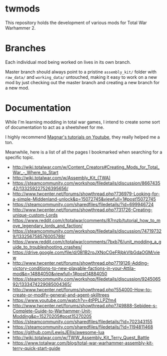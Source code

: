 # twmods

This repository holds the development of various mods for Total War Warhammer 2.

# Branches

Each individual mod being worked on lives in its own branch.

Master branch should always point to a pristine `assembly_kit/` folder with
`raw_data/` and `working_data/` untouched, making it easy to work on a new mod
by just checking out the master branch and creating a new branch for a new mod.

# Documentation

While I'm learning modding in total war games, I intend to create some sort of
documentation to act as a sheetsheet for me.

I highly recommend [Magnar's tutorials on Youtube](https://www.youtube.com/channel/UCtd4sdZYB_n1Y7DrBtVK-1A/playlists), they really helped me a ton.

Meanwhile, here is a list of all the pages I bookmarked when searching for a specific topic.

- http://wiki.totalwar.com/w/Content_Creators#Creating_Mods_for_Total_War_-_Where_to_Start
- http://wiki.totalwar.com/w/Assembly_Kit_(TWA)
- https://steamcommunity.com/workshop/filedetails/discussion/866743542/133259227526395656/
- http://www.twcenter.net/forums/showthread.php?736979-Looking-for-a-simple-Middenland-unlock&p=15072745&viewfull=1#post15072745
- https://steamcommunity.com/sharedfiles/filedetails/?id=699946724
- http://www.twcenter.net/forums/showthread.php?731726-Creating-unique-custom-Lords
- https://www.reddit.com/r/totalwar/comments/87rnzb/tutorial_how_to_move_legendary_lords_and_faction/
- https://steamcommunity.com/workshop/filedetails/discussion/747197329/133256758576005789/
- https://www.reddit.com/r/totalwar/comments/7bxb76/unit_modding_a_guide_to_troubleshooting_crashes/
- https://drive.google.com/file/d/0B1B2roJXNoCGeFRjbkVIbGdaOGM/view
- http://www.twcenter.net/forums/showthread.php?719126-Adding-victory-conditions-to-new-playable-factions-in-your-Attila-mod&p=14884050&viewfull=1#post14884050
- https://steamcommunity.com/workshop/filedetails/discussion/924506592/1333474229085004365/
- http://www.twcenter.net/forums/showthread.php?554000-How-to-create-or-modify-general-and-agent-skilltrees
- https://www.youtube.com/watch?v=4tPPLLPZfm4
- http://www.twcenter.net/forums/showthread.php?749888-Sebidee-s-Complete-Guide-to-Warhammer-Unit-Modding&p=15270205#post15270205
- https://steamcommunity.com/sharedfiles/filedetails/?id=702343155
- https://steamcommunity.com/sharedfiles/filedetails/?id=1194811468
- https://github.com/LewisJEllis/awesome-lua
- http://wiki.totalwar.com/w/TWW_Assembly_Kit_Terry_Quest_Battle
- https://www.totalwar.com/blog/total-war-warhammer-assembly-kit-terry-quick-start-guide
